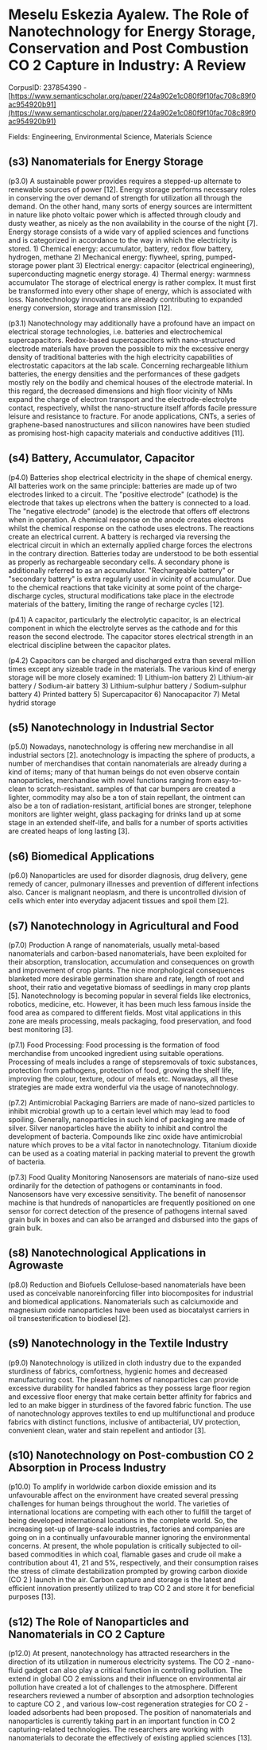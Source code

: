 # Meselu Eskezia Ayalew. The Role of Nanotechnology for Energy Storage, Conservation and Post Combustion CO 2 Capture in Industry: A Review

CorpusID: 237854390 - [https://www.semanticscholar.org/paper/224a902e1c080f9f10fac708c89f0ac954920b91](https://www.semanticscholar.org/paper/224a902e1c080f9f10fac708c89f0ac954920b91)

Fields: Engineering, Environmental Science, Materials Science

## (s3) Nanomaterials for Energy Storage
(p3.0) A sustainable power provides requires a stepped-up alternate to renewable sources of power [12]. Energy storage performs necessary roles in conserving the over demand of strength for utilization all through the demand. On the other hand, many sorts of energy sources are intermittent in nature like photo voltaic power which is affected through cloudy and dusty weather, as nicely as the non availability in the course of the night [7]. Energy storage consists of a wide vary of applied sciences and functions and is categorized in accordance to the way in which the electricity is stored. 1) Chemical energy: accumulator, battery, redox flow battery, hydrogen, methane 2) Mechanical energy: flywheel, spring, pumped-storage power plant 3) Electrical energy: capacitor (electrical engineering), superconducting magnetic energy storage. 4) Thermal energy: warmness accumulator The storage of electrical energy is rather complex. It must first be transformed into every other shape of energy, which is associated with loss. Nanotechnology innovations are already contributing to expanded energy conversion, storage and transmission [12].

(p3.1) Nanotechnology may additionally have a profound have an impact on electrical storage technologies, i.e. batteries and electrochemical supercapacitors. Redox-based supercapacitors with nano-structured electrode materials have proven the possible to mix the excessive energy density of traditional batteries with the high electricity capabilities of electrostatic capacitors at the lab scale. Concerning rechargeable lithium batteries, the energy densities and the performances of these gadgets mostly rely on the bodily and chemical houses of the electrode material. In this regard, the decreased dimensions and high floor vicinity of NMs expand the charge of electron transport and the electrode-electrolyte contact, respectively, whilst the nano-structure itself affords facile pressure leisure and resistance to fracture. For anode applications, CNTs, a series of graphene-based nanostructures and silicon nanowires have been studied as promising host-high capacity materials and conductive additives [11].
## (s4) Battery, Accumulator, Capacitor
(p4.0) Batteries shop electrical electricity in the shape of chemical energy. All batteries work on the same principle: batteries are made up of two electrodes linked to a circuit. The "positive electrode" (cathode) is the electrode that takes up electrons when the battery is connected to a load. The "negative electrode" (anode) is the electrode that offers off electrons when in operation. A chemical response on the anode creates electrons whilst the chemical response on the cathode uses electrons. The reactions create an electrical current. A battery is recharged via reversing the electrical circuit in which an externally applied charge forces the electrons in the contrary direction. Batteries today are understood to be both essential as properly as rechargeable secondary cells. A secondary phone is additionally referred to as an accumulator. "Rechargeable battery" or "secondary battery" is extra regularly used in vicinity of accumulator. Due to the chemical reactions that take vicinity at some point of the charge-discharge cycles, structural modifications take place in the electrode materials of the battery, limiting the range of recharge cycles [12].

(p4.1) A capacitor, particularly the electrolytic capacitor, is an electrical component in which the electrolyte serves as the cathode and for this reason the second electrode. The capacitor stores electrical strength in an electrical discipline between the capacitor plates.

(p4.2) Capacitors can be charged and discharged extra than several million times except any sizeable trade in the materials. The various kind of energy storage will be more closely examined: 1) Lithium-ion battery 2) Lithium-air battery / Sodium-air battery 3) Lithium-sulphur battery / Sodium-sulphur battery 4) Printed battery 5) Supercapacitor 6) Nanocapacitor 7) Metal hydrid storage
## (s5) Nanotechnology in Industrial Sector
(p5.0) Nowadays, nanotechnology is offering new merchandise in all industrial sectors [2]. anotechnology is impacting the sphere of products, a number of merchandises that contain nanomaterials are already during a kind of items; many of that human beings do not even observe contain nanoparticles, merchandise with novel functions ranging from easy-to-clean to scratch-resistant. samples of that car bumpers are created a lighter, commodity may also be a ton of stain repellant, the ointment can also be a ton of radiation-resistant, artificial bones are stronger, telephone monitors are lighter weight, glass packaging for drinks land up at some stage in an extended shelf-life, and balls for a number of sports activities are created heaps of long lasting [3]. 
## (s6) Biomedical Applications
(p6.0) Nanoparticles are used for disorder diagnosis, drug delivery, gene remedy of cancer, pulmonary illnesses and prevention of different infections also. Cancer is malignant neoplasm, and there is uncontrolled division of cells which enter into everyday adjacent tissues and spoil them [2]. 
## (s7) Nanotechnology in Agricultural and Food
(p7.0) Production A range of nanomaterials, usually metal-based nanomaterials and carbon-based nanomaterials, have been exploited for their absorption, translocation, accumulation and consequences on growth and improvement of crop plants. The nice morphological consequences blanketed more desirable germination share and rate, length of root and shoot, their ratio and vegetative biomass of seedlings in many crop plants [5]. Nanotechnology is becoming popular in several fields like electronics, robotics, medicine, etc. However, it has been much less famous inside the food area as compared to different fields. Most vital applications in this zone are meals processing, meals packaging, food preservation, and food best monitoring [3].

(p7.1) Food Processing: Food processing is the formation of food merchandise from uncooked ingredient using suitable operations. Processing of meals includes a range of stepsremovals of toxic substances, protection from pathogens, protection of food, growing the shelf life, improving the colour, texture, odour of meals etc. Nowadays, all these strategies are made extra wonderful via the usage of nanotechnology.

(p7.2) Antimicrobial Packaging Barriers are made of nano-sized particles to inhibit microbial growth up to a certain level which may lead to food spoiling. Generally, nanoparticles in such kind of packaging are made of silver. Silver nanoparticles have the ability to inhibit and control the development of bacteria. Compounds like zinc oxide have antimicrobial nature which proves to be a vital factor in nanotechnology. Titanium dioxide can be used as a coating material in packing material to prevent the growth of bacteria.

(p7.3) Food Quality Monitoring Nanosensors are materials of nano-size used ordinarily for the detection of pathogens or contaminants in food. Nanosensors have very excessive sensitivity. The benefit of nanosensor machine is that hundreds of nanoparticles are frequently positioned on one sensor for correct detection of the presence of pathogens internal saved grain bulk in boxes and can also be arranged and disbursed into the gaps of grain bulk. 
## (s8) Nanotechnological Applications in Agrowaste
(p8.0) Reduction and Biofuels Cellulose-based nanomaterials have been used as conceivable nanoreinforcing filler into biocomposites for industrial and biomedical applications. Nanomaterials such as calciumoxide and magnesium oxide nanoparticles have been used as biocatalyst carriers in oil transesterification to biodiesel [2].
## (s9) Nanotechnology in the Textile Industry
(p9.0) Nanotechnology is utilized in cloth industry due to the expanded sturdiness of fabrics, comfortness, hygienic homes and decreased manufacturing cost. The pleasant homes of nanoparticles can provide excessive durability for handled fabrics as they possess large floor region and excessive floor energy that make certain better affinity for fabrics and led to an make bigger in sturdiness of the favored fabric function. The use of nanotechnology approves textiles to end up multifunctional and produce fabrics with distinct functions, inclusive of antibacterial, UV protection, convenient clean, water and stain repellent and antiodor [3]. 
## (s10) Nanotechnology on Post-combustion CO 2 Absorption in Process Industry
(p10.0) To amplify in worldwide carbon dioxide emission and its unfavourable affect on the environment have created several pressing challenges for human beings throughout the world. The varieties of international locations are competing with each other to fulfill the target of being developed international locations in the complete world. So, the increasing set-up of large-scale industries, factories and companies are going on in a continually unfavourable manner ignoring the environmental concerns. At present, the whole population is critically subjected to oil-based commodities in which coal, flamable gases and crude oil make a contribution about 41, 21 and 5%, respectively, and their consumption raises the stress of climate destabilization prompted by growing carbon dioxide (CO 2 ) launch in the air. Carbon capture and storage is the latest and efficient innovation presently utilized to trap CO 2 and store it for beneficial purposes [13].
## (s12) The Role of Nanoparticles and Nanomaterials in CO 2 Capture
(p12.0) At present, nanotechnology has attracted researchers in the direction of its utilization in numerous electricity systems. The CO 2 -nano-fluid gadget can also play a critical function in controlling pollution. The extend in global CO 2 emissions and their influence on environmental air pollution have created a lot of challenges to the atmosphere. Different researchers reviewed a number of absorption and adsorption technologies to capture CO 2 , and various low-cost regeneration strategies for CO 2 -loaded adsorbents had been proposed. The position of nanomaterials and nanoparticles is currently taking part in an important function in CO 2 capturing-related technologies. The researchers are working with nanomaterials to decorate the effectively of existing applied sciences [13].

